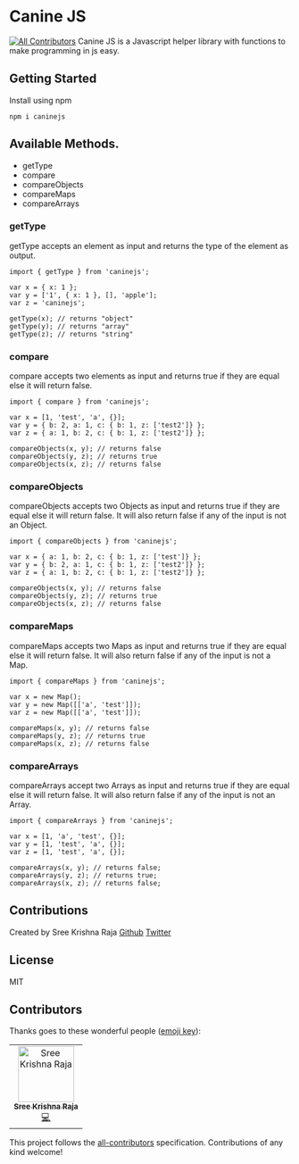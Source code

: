 # Canine JS
[![All Contributors](https://img.shields.io/badge/all_contributors-1-orange.svg?style=flat-square)](#contributors)
Canine JS is a Javascript helper library with functions to make programming in js easy.

## Getting Started

Install using npm
```
npm i caninejs
```

## Available Methods.
- getType
- compare
- compareObjects
- compareMaps
- compareArrays

### getType
getType accepts an element as input and returns the type of the element as output.

```
import { getType } from 'caninejs';

var x = { x: 1 };
var y = ['1', { x: 1 }, [], 'apple'];
var z = 'caninejs';

getType(x); // returns "object"
getType(y); // returns "array"
getType(z); // returns "string"

```

### compare
compare accepts two elements as input and returns true if they are equal else it will return false.

```
import { compare } from 'caninejs';

var x = [1, 'test', 'a', {}];
var y = { b: 2, a: 1, c: { b: 1, z: ['test2']} };
var z = { a: 1, b: 2, c: { b: 1, z: ['test2']} };

compareObjects(x, y); // returns false
compareObjects(y, z); // returns true
compareObjects(x, z); // returns false
```

### compareObjects
compareObjects accepts two Objects as input and returns true if they are equal else it will return false.
It will also return false if any of the input is not an Object.

```
import { compareObjects } from 'caninejs';

var x = { a: 1, b: 2, c: { b: 1, z: ['test']} };
var y = { b: 2, a: 1, c: { b: 1, z: ['test2']} };
var z = { a: 1, b: 2, c: { b: 1, z: ['test2']} };

compareObjects(x, y); // returns false
compareObjects(y, z); // returns true
compareObjects(x, z); // returns false
```

### compareMaps
compareMaps accepts two Maps as input and returns true if they are equal else it will return false.
It will also return false if any of the input is not a Map.

```
import { compareMaps } from 'caninejs';

var x = new Map();
var y = new Map([['a', 'test']]);
var z = new Map([['a', 'test']]);

compareMaps(x, y); // returns false
compareMaps(y, z); // returns true
compareMaps(x, z); // returns false
```

### compareArrays
compareArrays accept two Arrays as input and returns true if they are equal else it will return false.
It will also return false if any of the input is not an Array.

```
import { compareArrays } from 'caninejs';

var x = [1, 'a', 'test', {}];
var y = [1, 'test', 'a', {}];
var z = [1, 'test', 'a', {}];

compareArrays(x, y); // returns false;
compareArrays(y, z); // returns true;
compareArrays(x, z); // returns false;
```

## Contributions

Created by Sree Krishna Raja [Github](https://github.com/sreekrishnaraja) [Twitter](https://twitter.com/sreekrishnaraja)

## License
MIT

## Contributors

Thanks goes to these wonderful people ([emoji key](https://allcontributors.org/docs/en/emoji-key)):

<!-- ALL-CONTRIBUTORS-LIST:START - Do not remove or modify this section -->
<!-- prettier-ignore -->
<table><tr><td align="center"><a href="https://github.com/SreeKrishnaRaja"><img src="https://avatars2.githubusercontent.com/u/19948507?v=4" width="100px;" alt="Sree Krishna Raja"/><br /><sub><b>Sree Krishna Raja</b></sub></a><br /><a href="https://github.com/SreeKrishnaRaja/caninejs/commits?author=SreeKrishnaRaja" title="Code">💻</a></td></tr></table>
<!-- ALL-CONTRIBUTORS-LIST:END -->

This project follows the [all-contributors](https://github.com/all-contributors/all-contributors) specification. Contributions of any kind welcome!